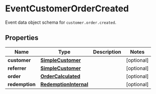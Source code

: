 

# EventCustomerOrderCreated

Event data object schema for `customer.order.created`.

## Properties

| Name | Type | Description | Notes |
|------------ | ------------- | ------------- | -------------|
|**customer** | [**SimpleCustomer**](SimpleCustomer.md) |  |  [optional] |
|**referrer** | [**SimpleCustomer**](SimpleCustomer.md) |  |  [optional] |
|**order** | [**OrderCalculated**](OrderCalculated.md) |  |  [optional] |
|**redemption** | [**RedemptionInternal**](RedemptionInternal.md) |  |  [optional] |



